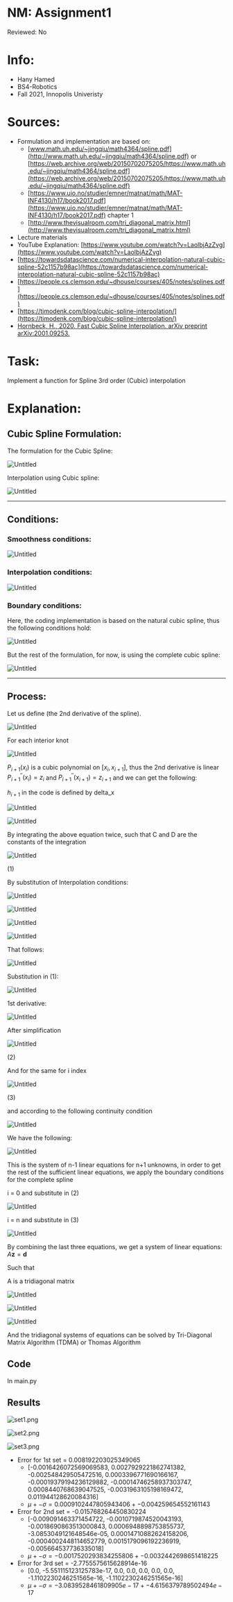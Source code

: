 # NM: Assignment1

Reviewed: No

# Info:

- Hany Hamed
- BS4-Robotics
- Fall 2021, Innopolis Univeristy

# Sources:

- Formulation and implementation are based on:
    - [www.math.uh.edu/~jingqiu/math4364/spline.pdf](http://www.math.uh.edu/~jingqiu/math4364/spline.pdf) or [https://web.archive.org/web/20150702075205/https://www.math.uh.edu/~jingqiu/math4364/spline.pdf](https://web.archive.org/web/20150702075205/https://www.math.uh.edu/~jingqiu/math4364/spline.pdf)
    - [https://www.uio.no/studier/emner/matnat/math/MAT-INF4130/h17/book2017.pdf](https://www.uio.no/studier/emner/matnat/math/MAT-INF4130/h17/book2017.pdf)  chapter 1
    - [http://www.thevisualroom.com/tri_diagonal_matrix.html](http://www.thevisualroom.com/tri_diagonal_matrix.html)
- Lecture materials
- YouTube Explanation: [https://www.youtube.com/watch?v=LaolbjAzZvg](https://www.youtube.com/watch?v=LaolbjAzZvg)
- [https://towardsdatascience.com/numerical-interpolation-natural-cubic-spline-52c1157b98ac](https://towardsdatascience.com/numerical-interpolation-natural-cubic-spline-52c1157b98ac)
- [https://people.cs.clemson.edu/~dhouse/courses/405/notes/splines.pdf](https://people.cs.clemson.edu/~dhouse/courses/405/notes/splines.pdf)
- [https://timodenk.com/blog/cubic-spline-interpolation/](https://timodenk.com/blog/cubic-spline-interpolation/)
- [Hornbeck, H., 2020. Fast Cubic Spline Interpolation. arXiv preprint arXiv:2001.09253.](https://arxiv.org/pdf/2001.09253.pdf)

# Task:

Implement a function for Spline 3rd order (Cubic) interpolation

# Explanation:

## Cubic Spline Formulation:

The formulation for the Cubic Spline:

![Untitled](equation_imgs/Untitled.png)

Interpolation using Cubic spline:

![Untitled](equation_imgs/Untitled%201.png)

---

## Conditions:

### Smoothness conditions:

![Untitled](equation_imgs/Untitled%202.png)

### Interpolation conditions:

![Untitled](equation_imgs/Untitled%203.png)

### Boundary conditions:

Here, the coding implementation is based on the natural cubic spline, thus the following conditions hold:

![Untitled](equation_imgs/Untitled%204.png)

But the rest of the formulation, for now, is using the complete cubic spline:

![Untitled](equation_imgs/Untitled%205.png)

---

## Process:

Let us define (the 2nd derivative of the spline).

![Untitled](equation_imgs/Untitled%206.png)

For each interior knot

![Untitled](equation_imgs/Untitled%207.png)

$P_{i+1}(x_i)$ is a cubic polynomial on $[x_i, x_{i+1}]$, thus the 2nd derivative is linear $P^{''}_{i+1}(x_i) = z_i$ and $P^{''}_{i+1}(x_{i+1}) = z_{i+1}$ and we can get the following:

$h_{i+1}$ in the code is defined by delta_x

![Untitled](equation_imgs/Untitled%208.png)

![Untitled](equation_imgs/Untitled%209.png)

By integrating the above equation twice, such that C and D are the constants of the integration

![Untitled](equation_imgs/Untitled%2010.png)

(1)

By substitution of Interpolation conditions:

![Untitled](equation_imgs/Untitled%2011.png)

![Untitled](equation_imgs/Untitled%2012.png)

![Untitled](equation_imgs/Untitled%2013.png)

![Untitled](equation_imgs/Untitled%2014.png)

That follows:

![Untitled](equation_imgs/Untitled%2015.png)

Substitution in (1):

![Untitled](equation_imgs/Untitled%2016.png)

1st derivative:

![Untitled](equation_imgs/Untitled%2017.png)

After simplification

![Untitled](equation_imgs/Untitled%2018.png)

(2)

And for the same for i index

![Untitled](equation_imgs/Untitled%2019.png)

(3)

and according to the following continuity condition

![Untitled](equation_imgs/Untitled%2020.png)

We have the following:

![Untitled](equation_imgs/Untitled%2021.png)

This is the system of n-1 linear equations for n+1 unknowns, in order to get the rest of the sufficient linear equations, we apply the boundary conditions for the complete spline

i = 0 and substitute in (2) 

![Untitled](equation_imgs/Untitled%2022.png)

i = n and substitute in (3)

![Untitled](equation_imgs/Untitled%2023.png)

By combining the last three equations, we get a system of linear equations: $A\textbf{z} = \textbf{d}$

Such that 

A is a tridiagonal matrix

![Untitled](equation_imgs/Untitled%2024.png)

![Untitled](equation_imgs/Untitled%2025.png)

![Untitled](equation_imgs/Untitled%2026.png)

And the tridiagonal systems of equations can be solved by Tri-Diagonal Matrix Algorithm (TDMA) or Thomas Algorithm

## Code

In main.py


## Results

![set1.png](equation_imgs/set1.png)

![set2.png](equation_imgs/set2.png)

![set3.png](equation_imgs/set3.png)


- Error for 1st set = 0.008192203025349065
    - [-0.0016426072569069583, 0.0027929221862741382, -0.002548429505472516, 0.0003396771690166167, -0.00019379194236129882, -0.00014746258937303747, 0.0008440768639047525, -0.0031963105198169472, 0.011944128620084316]
    - $\mu+-\sigma = 0.0009102447805943406+-0.004259654552161143$
- Error for 2nd set = -0.015768264450830224
    - [-0.009091463371454722, -0.0010719874520043193, -0.0018690863513000843, 0.0006948898753855737, -3.0853049121648546e-05, 0.00014710882624158206, -0.0004002448114652779, 0.0015179096192236919, -0.005664537736335018]
    - $\mu+-\sigma = -0.0017520293834255806+-0.0032442698651418225$
- Error for 3rd set = -2.7755575615628914e-16
    - [0.0, -5.551115123125783e-17, 0.0, 0.0, 0.0, 0.0, 0.0, -1.1102230246251565e-16, -1.1102230246251565e-16]
    - $\mu+-\sigma = -3.0839528461809905e-17+-4.6156379789502494e-17$